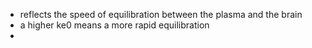 - reflects the speed of equilibration between the plasma and the brain
- a higher ke0 means a more rapid equilibration
-